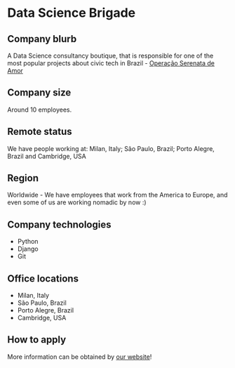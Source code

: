 # Data Science Brigade

## Company blurb

A Data Science consultancy boutique, that is responsible for one of the most popular projects about civic tech in Brazil - [Operação Serenata de Amor](https://serenatadeamor.org/)

## Company size

Around 10 employees.

## Remote status

We have people working at: Milan, Italy; São Paulo, Brazil; Porto Alegre, Brazil and Cambridge, USA

## Region

Worldwide - We have employees that work from the America to Europe, and even some of us are working nomadic by now :)

## Company technologies

- Python
- Django
- Git

## Office locations

- Milan, Italy
- São Paulo, Brazil
- Porto Alegre, Brazil
- Cambridge, USA

## How to apply

More information can be obtained by [our website](https://dsbrigade.com/)!
